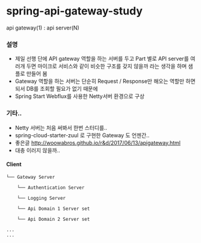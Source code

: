 # spring-api-gateway-study
api gateway(1) : api server(N) 

### 설명
- 제일 선행 단에 API gateway 역할을 하는 서버를 두고 Part 별로 API server를 여러개 두면
  마이크로 서비스와 같이 비슷한 구조를 갖지 않을까 라는 생각을 하며 샘플로 만들어 봄
- Gateway 역할을 하는 서버는 단순히 Request / Response만 해오는 역할만 하면 되서 DB를 조회할 필요가 없기 때문에
- Spring Start Webflux를 사용한 Netty서버 환경으로 구상

### 기타..
- Netty 서버는 처음 써봐서 한번 스터디를..
- spring-cloud-starter-zuul 로 구현한 Gateway 도 언젠간..
- 좋은글 http://woowabros.github.io/r&d/2017/06/13/apigateway.html 
- 대충 이러지 않을까..
#### Client 

    └── Gateway Server

        └── Authentication Server
    
        └── Logging Server
    
        └── Api Domain 1 Server set
    
        └── Api Domain 2 Server set
    
    ...
    ...
